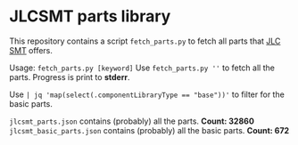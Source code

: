 # JLCSMT parts library

This repository contains a script `fetch_parts.py` to fetch all parts that [JLC SMT](https://jlcpcb.com/smt-assembly) offers.

Usage: `fetch_parts.py [keyword]`
Use `fetch_parts.py ''` to fetch all the parts.
Progress is print to **stderr**.

Use `| jq 'map(select(.componentLibraryType == "base"))'` to filter for the basic parts.

`jlcsmt_parts.json` contains (probably) all the parts. **Count: 32860**
`jlcsmt_basic_parts.json` contains (probably) all the basic parts. **Count: 672** 
